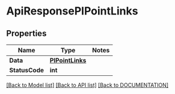 # ApiResponsePIPointLinks

## Properties
Name | Type | Notes
------------ | ------------- | -------------
**Data** | **[**PIPointLinks**](../Model/PIPointLinks.md)**
**StatusCode** | **int**

[[Back to Model list]](../../DOCUMENTATION.md#documentation-for-models) [[Back to API list]](../../DOCUMENTATION.md#documentation-for-api-endpoints) [[Back to DOCUMENTATION]](../../DOCUMENTATION.md)
